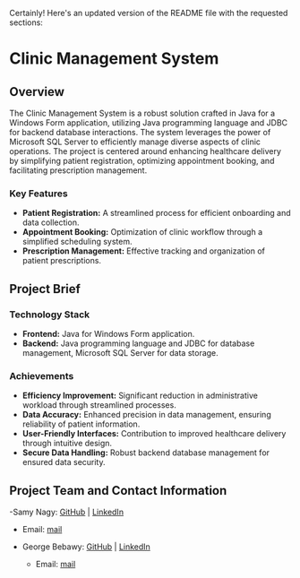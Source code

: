 Certainly! Here's an updated version of the README file with the requested sections:

# Clinic Management System

## Overview

The Clinic Management System is a robust solution crafted in Java for a Windows Form application, utilizing Java programming language and JDBC for backend database interactions. The system leverages the power of Microsoft SQL Server to efficiently manage diverse aspects of clinic operations. The project is centered around enhancing healthcare delivery by simplifying patient registration, optimizing appointment booking, and facilitating prescription management.

### Key Features

- **Patient Registration:** A streamlined process for efficient onboarding and data collection.
- **Appointment Booking:** Optimization of clinic workflow through a simplified scheduling system.
- **Prescription Management:** Effective tracking and organization of patient prescriptions.

## Project Brief

### Technology Stack

- **Frontend:** Java for Windows Form application.
- **Backend:** Java programming language and JDBC for database management, Microsoft SQL Server for data storage.

### Achievements

- **Efficiency Improvement:** Significant reduction in administrative workload through streamlined processes.
- **Data Accuracy:** Enhanced precision in data management, ensuring reliability of patient information.
- **User-Friendly Interfaces:** Contribution to improved healthcare delivery through intuitive design.
- **Secure Data Handling:** Robust backend database management for ensured data security.

## Project Team and Contact Information

-Samy Nagy: [GitHub](https://github.com/samynagy) | [LinkedIn](https://www.linkedin.com/in/samy-nagy-46ba41233/)
   - Email: [mail](mailto:samynagy95@gmail.com)

    
- George Bebawy: [GitHub](https://github.com/George-Bebawy) | [LinkedIn](https://www.linkedin.com/in/george-bebawy/)
  - Email: [mail](mailto:georgebebawy12@gmail.com)

